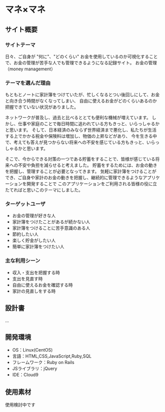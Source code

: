 # マネ×マネ

## サイト概要
### サイトテーマ
日々、ご自身が "何に"、"どのくらい" お金を使用しているのか可視化することで、お金の管理が苦手な人でも管理できるようになる記録サイト。
お金の管理（money management）

### テーマを選んだ理由
もともとノートに家計簿をつけていたが、忙しくなるとつい後回しにして、お金と向き合う時間がなくなってしまい、
自由に使えるお金がどのくらいあるのか把握できていない状況がありました。

ネットワークが普及し、過去と比べるととても便利な機械が増えています。
しかし、仕事や家庭のことで毎日時間に追われている方もきっと、いらっしゃるかと思います。
そして、日本経済のみならず世界経済まで悪化し、私たちが生活する上でかかる税金や保険料は増加し、物価の上昇などがあり、
今を生きる中で、考えても答えが見つからない将来への不安を感じている方もきっと、いらっしゃるかと思います。

そこで、今からできる対策の一つである貯蓄をすることで、皆様が感じている将来への不安や負担を減らせると考えました。
貯蓄をするためには、お金の動きを把握し、管理することが必要となってきます。
気軽に家計簿をつけることができ、ご自身や家計のお金の動きを把握し、継続的に管理できるようなアプリケーションを開発することで
このアプリケーションをご利用される皆様の役に立たてればと思いこのテーマにしました。

### ターゲットユーザ
- お金の管理が好きな人
- 家計簿をつけたことがあるが続かない人
- 家計簿をつけることに苦手意識のある人
- 節約したい人
- 楽しく貯金がしたい人
- 簡単に家計簿をつけたい人


### 主な利用シーン
- 収入・支出を把握する時
- 支出を見直す時
- 自由に使えるお金を確認する時
- 家計の見直しをする時

## 設計書
...

## 開発環境
- OS：Linux(CentOS)
- 言語：HTML,CSS,JavaScript,Ruby,SQL
- フレームワーク：Ruby on Rails
- JSライブラリ：jQuery
- IDE：Cloud9

## 使用素材
使用検討中です